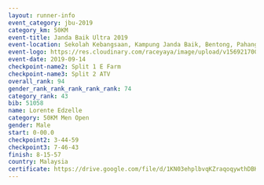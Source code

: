 ```yaml
---
layout: runner-info 
event_category: jbu-2019 
category_km: 50KM 
event-title: Janda Baik Ultra 2019 
event-location: Sekolah Kebangsaan, Kampung Janda Baik, Bentong, Pahang, Malaysia 
event-logo: https://res.cloudinary.com/raceyaya/image/upload/v1569217009/logo/janda-baik_vch1pc.jpg 
event-date: 2019-09-14 
checkpoint-name2: Split 1 E Farm 
checkpoint-name3: Split 2 ATV 
overall_rank: 94
gender_rank_rank_rank_rank_rank: 74
category_rank: 43
bib: 51058
name: Lorente Edzelle
category: 50KM Men Open
gender: Male
start: 0-00.0
checkpoint2: 3-44-59
checkpoint3: 7-46-43
finish: 8-15-57
country: Malaysia
certificate: https://drive.google.com/file/d/1KN03ehplbvqKZraqoqywthDBKLWQeHJu/view?usp=sharing
---
```

